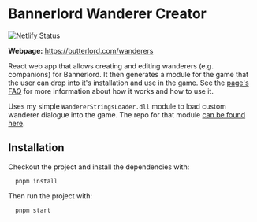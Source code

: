 # Bannerlord Wanderer Creator 

[![Netlify Status](https://api.netlify.com/api/v1/badges/88047455-ed6f-4be8-bd3c-fd74b43574eb/deploy-status)](https://app.netlify.com/sites/butterlord-wanderers/deploys)

**Webpage:** https://butterlord.com/wanderers 

React web app that allows creating and editing wanderers (e.g. companions) for Bannerlord. It then generates a module for the game that the user can drop into it's installation and use in the game. See the [page's FAQ](https://butterlord.com/wanderers/faq) for more information about how it works and how to use it.

Uses my simple `WandererStringsLoader.dll` module to load custom wanderer dialogue into the game. The repo for that module [can be found here](https://github.com/duniul/bannerlord-wanderer-strings-loader).

## Installation

Checkout the project and install the dependencies with:

```
  pnpm install
```

Then run the project with:

```
  pnpm start
```
